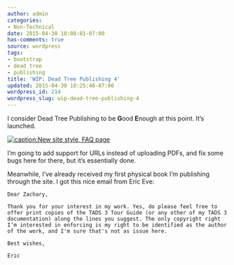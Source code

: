 ```yaml
---
author: admin
categories:
- Non-Technical
date: 2015-04-30 18:08:01-07:00
has-comments: true
source: wordpress
tags:
- bootstrap
- dead tree
- publishing
title: 'WIP: Dead Tree Publishing 4'
updated: 2015-04-30 18:25:40-07:00
wordpress_id: 214
wordpress_slug: wip-dead-tree-publishing-4
---
```

I consider Dead Tree Publishing to be **G**ood **E**nough at this point. It’s launched.

[![caption:New site style, FAQ page](/wp-content/uploads/2015/04/2015-04-30-180400_1366x768.jpg)](/wp-content/uploads/2015/04/2015-04-30-180400_1366x768.jpg)

I’m going to add support for URLs instead of uploading PDFs, and fix some bugs here for there, but it’s essentially done.

Meanwhile, I’ve already received my first physical book I’m publishing through the site. I got this nice email from Eric Eve:

```
Dear Zachary,

Thank you for your interest in my work. Yes, do please feel free to offer print copies of the TADS 3 Tour Guide (or any other of my TADS 3 documentation) along the lines you suggest. The only copyright right I’m interested in enforcing is my right to be identified as the author of the work, and I'm sure that's not as issue here.

Best wishes,

Eric
```
